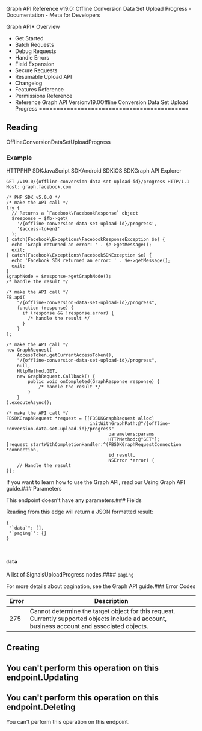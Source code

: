 
Graph API Reference v19.0: Offline Conversion Data Set Upload Progress - Documentation - Meta for Developers











Graph API* Overview
* Get Started
* Batch Requests
* Debug Requests
* Handle Errors
* Field Expansion
* Secure Requests
* Resumable Upload API
* Changelog
* Features Reference
* Permissions Reference
* Reference
Graph API Versionv19.0Offline Conversion Data Set Upload Progress
===========================================

Reading
-------

OfflineConversionDataSetUploadProgress


### Example

HTTPPHP SDKJavaScript SDKAndroid SDKiOS SDKGraph API Explorer
```
GET /v19.0/{offline-conversion-data-set-upload-id}/progress HTTP/1.1
Host: graph.facebook.com
```

```
/* PHP SDK v5.0.0 */
/* make the API call */
try {
  // Returns a `Facebook\FacebookResponse` object
  $response = $fb->get(
    '/{offline-conversion-data-set-upload-id}/progress',
    '{access-token}'
  );
} catch(Facebook\Exceptions\FacebookResponseException $e) {
  echo 'Graph returned an error: ' . $e->getMessage();
  exit;
} catch(Facebook\Exceptions\FacebookSDKException $e) {
  echo 'Facebook SDK returned an error: ' . $e->getMessage();
  exit;
}
$graphNode = $response->getGraphNode();
/* handle the result */
```

```
/* make the API call */
FB.api(
    "/{offline-conversion-data-set-upload-id}/progress",
    function (response) {
      if (response && !response.error) {
        /* handle the result */
      }
    }
);
```

```
/* make the API call */
new GraphRequest(
    AccessToken.getCurrentAccessToken(),
    "/{offline-conversion-data-set-upload-id}/progress",
    null,
    HttpMethod.GET,
    new GraphRequest.Callback() {
        public void onCompleted(GraphResponse response) {
            /* handle the result */
        }
    }
).executeAsync();
```

```
/* make the API call */
FBSDKGraphRequest *request = [[FBSDKGraphRequest alloc]
                               initWithGraphPath:@"/{offline-conversion-data-set-upload-id}/progress"
                                      parameters:params
                                      HTTPMethod:@"GET"];
[request startWithCompletionHandler:^(FBSDKGraphRequestConnection *connection,
                                      id result,
                                      NSError *error) {
    // Handle the result
}];
```
If you want to learn how to use the Graph API, read our Using Graph API guide.### Parameters

This endpoint doesn't have any parameters.### Fields

Reading from this edge will return a JSON formatted result:


```
{
 "`data`": [],
 "`paging`": {}
}



```
#### `data`

A list of SignalsUploadProgress nodes.#### `paging`

For more details about pagination, see the Graph API guide.### Error Codes



| Error | Description |
| --- | --- |
| 275 | Cannot determine the target object for this request. Currently supported objects include ad account, business account and associated objects. |

Creating
--------

You can't perform this operation on this endpoint.Updating
--------

You can't perform this operation on this endpoint.Deleting
--------

You can't perform this operation on this endpoint.
































